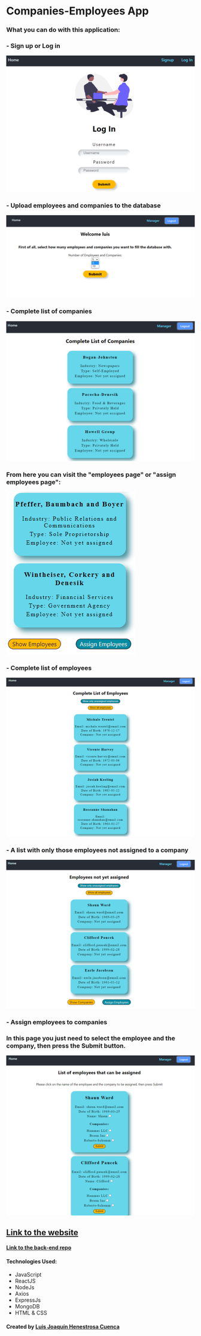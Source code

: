 # Companies-Employees App

### What you can do with this application:

### - Sign up or Log in

![login](/src/images/readMeImages/login.png)

### - Upload employees and companies to the database

![home](/src/images/readMeImages/home.png)

### - Complete list of companies

![manager1](/src/images/readMeImages/manager1.png)

### From here you can visit the "employees page" or "assign employees page":

![manager2](/src/images/readMeImages/manager2.png)

### - Complete list of employees

![employees1](/src/images/readMeImages/employees1.png)

### - A list with only those employees not assigned to a company

![employees2](/src/images/readMeImages/employees2.png)

### - Assign employees to companies

### In this page you just need to select the employee and the company, then press the Submit button.

![assign](/src/images/readMeImages/assign.png)

## **[Link to the website](https://companyemployees.netlify.app/)**

#### **[Link to the back-end repo](https://github.com/luisjhc/companyEmployees-server)**

#### Technologies Used:

- JavaScript
- ReactJS
- NodeJs
- Axios
- ExpressJs
- MongoDB
- HTML & CSS

#### Created by [Luis Joaquín Henestrosa Cuenca](https://github.com/luisjhc)

